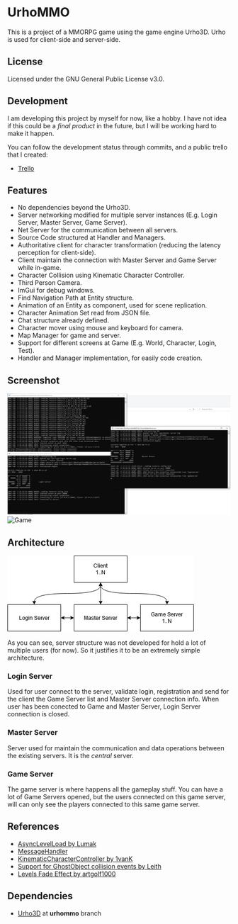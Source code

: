 # UrhoMMO
This is a project of a MMORPG game using the game engine Urho3D. Urho is used for client-side and server-side.

## License
Licensed under the GNU General Public License v3.0.

## Development
I am developing this project by myself for now, like a hobby. I have not idea if this could be a *final product* in the future, but I will be working hard to make it happen.

You can follow the development status through commits, and a public trello that I created:
* [Trello](https://trello.com/b/yAHQ3Crm)

## Features
* No dependencies beyond the Urho3D.
* Server networking modified for multiple server instances (E.g. Login Server, Master Server, Game Server).
* Net Server for the communication between all servers.
* Source Code structured at Handler and Managers.
* Authoritative client for character transformation (reducing the latency perception for client-side).
* Client maintain the connection with Master Server and Game Server while in-game.
* Character Collision using Kinematic Character Controller.
* Third Person Camera.
* ImGui for debug windows.
* Find Navigation Path at Entity structure.
* Animation of an Entity as component, used for scene replication.
* Character Animation Set read from JSON file.
* Chat structure already defined.
* Character mover using mouse and keyboard for camera.
* Map Manager for game and server.
* Support for different screens at Game (E.g. World, Character, Login, Test).
* Handler and Manager implementation, for easily code creation.

## Screenshot
![Server](/Screenshot/image1.png?raw=true)
![Game](/Screenshot/image2.gif?raw=true)

## Architecture
![Architecture](/Screenshot/image3.png?raw=true)

As you can see, server structure was not developed for hold a lot of multiple users (for now). So it justifies it to be an extremely simple architecture.

### Login Server
Used for user connect to the server, validate login, registration and send for the client the Game Server list and Master Server connection info. When user has been conected to Game and Master Server, Login Server connection is closed.

### Master Server
Server used for maintain the communication and data operations between the existing servers. It is the *central* server.

### Game Server
The game server is where happens all the gameplay stuff. You can have a lot of Game Servers opened, but the users connected on this game server, will can only see the players connected to this same game server.

## References
* [AsyncLevelLoad by Lumak](https://github.com/Lumak/Urho3D-AsyncLevelLoad/)
* [MessageHandler](https://github.com/igorsegallafa/MessageHandler)
* [KinematicCharacterController by 1vanK](https://github.com/1vanK/Urho3DKinematicCharacterController/)
* [Support for GhostObject collision events by Leith](https://discourse.urho3d.io/t/support-for-ghostobject-collision-events/5215)
* [Levels Fade Effect by artgolf1000](https://discourse.urho3d.io/t/levels-fade-effect/2257)

## Dependencies
* [Urho3D](https://github.com/igorsegallafa/Urho3D/tree/urhommo) at **urhommo** branch
